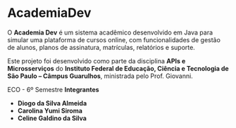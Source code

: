 # AcademiaDev

O **Academia Dev** é um sistema acadêmico desenvolvido em Java para simular uma plataforma de cursos online,
com funcionalidades de gestão de alunos, planos de assinatura, matrículas, relatórios e suporte.  

Este projeto foi desenvolvido como parte da disciplina **APIs e Microsserviços** do **Instituto Federal de Educação, 
Ciência e Tecnologia de São Paulo – Câmpus Guarulhos**, ministrada pelo Prof. Giovanni.  


ECO - 6º Semestre
**Integrantes**

- **Diogo da Silva Almeida**  
- **Carolina Yumi Siroma**
- **Celine Galdino da Silva**


